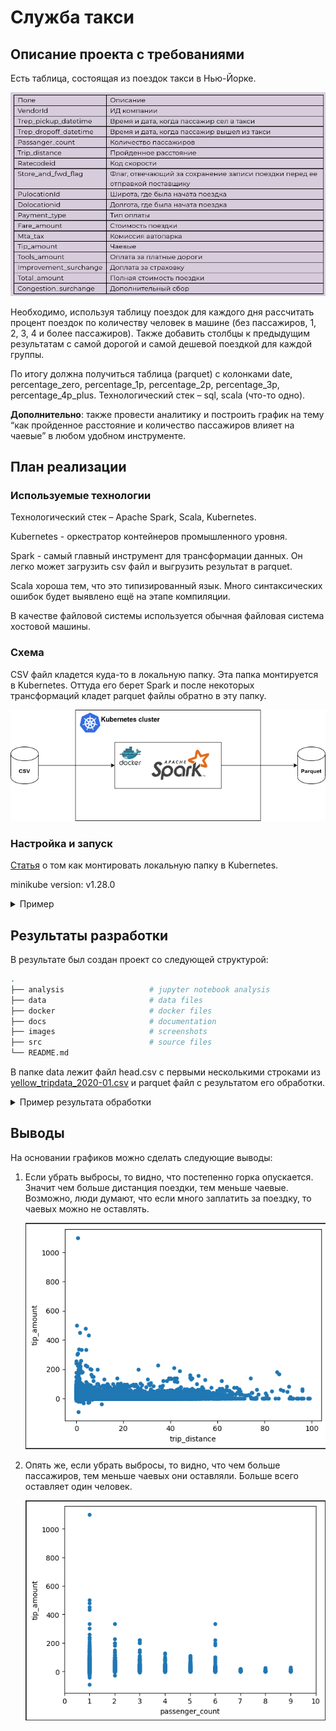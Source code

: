 # Служба такси

## Описание проекта с требованиями
Есть таблица, состоящая из поездок такси в Нью-Йорке.

![Таблица](images/table.png)

Необходимо, используя таблицу поездок для каждого дня рассчитать процент поездок по количеству человек в машине (без пассажиров, 1, 2, 3, 4 и более пассажиров). Также добавить столбцы к предыдущим результатам с самой дорогой и самой дешевой поездкой для каждой группы.

По итогу должна получиться таблица (parquet) с колонками date, percentage_zero, percentage_1p, percentage_2p, percentage_3p, percentage_4p_plus. Технологический стек – sql, scala (что-то одно).

**Дополнительно**: также провести аналитику и построить график на тему “как пройденное расстояние и количество пассажиров влияет на чаевые” в любом удобном инструменте.

## План реализации

### Используемые технологии
Технологический стек – Apache Spark, Scala, Kubernetes.

Kubernetes - оркестратор контейнеров промышленного уровня.

Spark - самый главный инструмент для трансформации данных. Он легко может загрузить csv файл и выгрузить результат в parquet.

Scala хороша тем, что это типизированный язык. Много синтаксических ошибок будет выявлено ещё на этапе компиляции.

В качестве файловой системы используется обычная файловая система хостовой машины.

### Схема

CSV файл кладется куда-то в локальную папку. Эта папка монтируется в Kubernetes. Оттуда его берет Spark и после некоторых трансформаций кладет parquet файлы обратно в эту папку.

![График](images/diagram.drawio.png)

### Настройка и запуск

[Статья](https://jaceklaskowski.github.io/spark-kubernetes-book/demo/spark-and-local-filesystem-in-minikube/) о том как монтировать локальную папку в Kubernetes.

minikube version: v1.28.0

<details>
  <summary>Пример</summary>

```
minikube start

# Билдим образ:
docker build -f ./docker/Dockerfile -t izair/taxi_service:1.0.5 .
docker push izair/taxi_service:1.0.5

# Заранее пулим:
minikube ssh docker pull izair/taxi_service:1.0.5

# Монтируем папку на minikube:
minikube mount /source_path:/tmp/taxi_service

# Проверим, что она там есть:
minikube ssh
ls /tmp/taxi_service
exit

# Потом смонтированную папку смонтируем на POD:
export VOLUME_TYPE=hostPath
export VOLUME_NAME=demo-host-mount
export MOUNT_PATH=/tmp/taxi_service

# Открываем порт 8001:
kubectl proxy

spark-submit \
  --master=k8s://http://127.0.0.1:8001 \
  --deploy-mode cluster \
  --name taxi_service \
  --class org.example.App \
  --conf "spark.kubernetes.container.image=izair/taxi_service:1.0.5" \
  --conf spark.kubernetes.driver.volumes.$VOLUME_TYPE.$VOLUME_NAME.mount.path=$MOUNT_PATH \
  --conf spark.kubernetes.driver.volumes.$VOLUME_TYPE.$VOLUME_NAME.options.path=$MOUNT_PATH \
  --conf spark.kubernetes.executor.volumes.$VOLUME_TYPE.$VOLUME_NAME.mount.path=$MOUNT_PATH \
  --conf spark.kubernetes.executor.volumes.$VOLUME_TYPE.$VOLUME_NAME.options.path=$MOUNT_PATH \
  --conf spark.executor.instances=1 \
  --conf spark.driver.memory=512m \
  --conf spark.executor.memory=512m \
  --conf spark.driver.cores=1 \
  --conf spark.executor.cores=1 \
  --conf spark.kubernetes.namespace=default \
  local:///opt/taxi_service-1.0-jar-with-dependencies.jar

# Смотрим логи:
minikube dashboard
```
</details>

## Результаты разработки
В результате был создан проект со следующей структурой:
```bash
.
├── analysis                   # jupyter notebook analysis
├── data                       # data files
├── docker                     # docker files
├── docs                       # documentation
├── images                     # screenshots
├── src                        # source files
└── README.md
```

В папке data лежит файл head.csv с первыми несколькими  строками из [yellow_tripdata_2020-01.csv](https://disk.yandex.ru/d/DKeoopbGH1Ttuw) и parquet файл с результатом его обработки.

<details>
  <summary>Пример результата обработки</summary>

![График1](images/result1.png)![График2](images/result2.png)

</details>


## Выводы
На основании графиков можно сделать следующие выводы:
1. Если убрать выбросы, то видно, что постепенно горка опускается. Значит чем больше дистанция поездки, тем меньше чаевые. Возможно, люди думают, что если много заплатить за поездку, то чаевых можно не оставлять.

    ![График1](images/trip_distance.png)

2. Опять же, если убрать выбросы, то видно, что чем больше пассажиров, тем меньше чаевых они оставляли. Больше всего оставляет один человек.

    ![График2](images/passenger_count.png)





